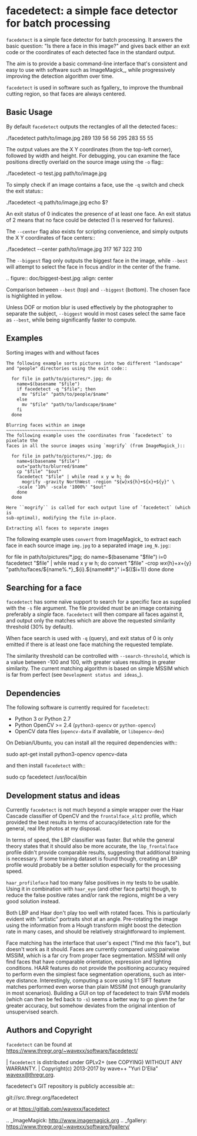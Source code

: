 facedetect: a simple face detector for batch processing
=======================================================

`facedetect` is a simple face detector for batch processing. It answers the
basic question: "Is there a face in this image?" and gives back either an exit
code or the coordinates of each detected face in the standard output.

The aim is to provide a basic command-line interface that's consistent and easy
to use with software such as ImageMagick_, while progressively improving the
detection algorithm over time.

`facedetect` is used in software such as fgallery_ to improve the thumbnail
cutting region, so that faces are always centered.


Basic Usage
-----------

By default `facedetect` outputs the rectangles of all the detected faces::

  ./facedetect path/to/image.jpg
  289 139 56 56
  295 283 55 55

The output values are the X Y coordinates (from the top-left corner),
followed by width and height. For debugging, you can examine the face positions
directly overlaid on the source image using the ``-o`` flag::

  ./facedetect -o test.jpg path/to/image.jpg

To simply check if an image contains a face, use the ``-q`` switch and check
the exit status::

  ./facedetect -q path/to/image.jpg
  echo $?

An exit status of 0 indicates the presence of at least one face. An exit status
of 2 means that no face could be detected (1 is reserved for failures).

The ``--center`` flag also exists for scripting convenience, and simply outputs
the X Y coordinates of face centers::

  ./facedetect --center path/to/image.jpg
  317 167
  322 310

The ``--biggest`` flag only outputs the biggest face in the image, while
``--best`` will attempt to select the face in focus and/or in the center of the
frame.

.. figure:: doc/biggest-best.jpg
  :align: center

  Comparison between ``--best`` (top) and ``--biggest`` (bottom). The
  chosen face is highlighted in yellow.

Unless DOF or motion blur is used effectively by the photographer to separate
the subject, ``--biggest`` would in most cases select the same face as
``--best``, while being significantly faster to compute.


Examples
--------

Sorting images with and without faces
~~~~~~~~~~~~~~~~~~~~~~~~~~~~~~~~~~~~~
The following example sorts pictures into two different "landscape"
and "people" directories using the exit code::

  for file in path/to/pictures/*.jpg; do
    name=$(basename "$file")
    if facedetect -q "$file"; then
      mv "$file" "path/to/people/$name"
    else
      mv "$file" "path/to/landscape/$name"
    fi
  done

Blurring faces within an image
~~~~~~~~~~~~~~~~~~~~~~~~~~~~~~
The following example uses the coordinates from `facedetect` to pixelate the
faces in all the source images using `mogrify` (from ImageMagick_)::

  for file in path/to/pictures/*.jpg; do
    name=$(basename "$file")
    out="path/to/blurred/$name"
    cp "$file" "$out"
    facedetect "$file" | while read x y w h; do
      mogrify -gravity NorthWest -region "${w}x${h}+${x}+${y}" \
	-scale '10%' -scale '1000%' "$out"
    done
  done

Here ``mogrify`` is called for each output line of `facedetect` (which is
sub-optimal), modifying the file in-place.

Extracting all faces to separate images
~~~~~~~~~~~~~~~~~~~~~~~~~~~~~~~~~~~~~~~
The following example uses ``convert`` from ImageMagick_ to extract each
face in each source image ``img.jpg`` to a separated image ``img_N.jpg``::

  for file in path/to/pictures/*.jpg; do
    name=$(basename "$file")
    i=0
    facedetect "$file" | while read x y w h; do
      convert "$file" -crop ${w}x${h}+${x}+${y} "path/to/faces/${name%.*}_${i}.${name##*.}"
      i=$(($i+1))
    done
  done


Searching for a face
--------------------

`facedetect` has some naïve support to search for a specific face as supplied
with the ``-s`` file argument. The file provided must be an image containing
preferably a *single* face. `facedetect` will then compare all faces against
it, and output only the matches which are above the requested similarity
threshold (30% by default).

When face search is used with ``-q`` (query), and exit status of 0 is only
emitted if there is at least one face matching the requested template.

The similarity threshold can be controlled with ``--search-threshold``, which
is a value between -100 and 100, with greater values resulting in greater
similarity. The current matching algorithm is based on simple MSSIM which is
far from perfect (see `Development status and ideas`_).


Dependencies
------------

The following software is currently required for `facedetect`:

- Python 3 or Python 2.7
- Python OpenCV >= 2.4 (``python3-opencv`` or ``python-opencv``)
- OpenCV data files (``opencv-data`` if available, or ``libopencv-dev``)

On Debian/Ubuntu, you can install all the required dependencies with::

  sudo apt-get install python3-opencv opencv-data

and then install `facedetect` with::

  sudo cp facedetect /usr/local/bin


Development status and ideas
----------------------------

Currently `facedetect` is not much beyond a simple wrapper over the Haar
Cascade classifier of OpenCV and the ``frontalface_alt2`` profile, which
provided the best results in terms of accuracy/detection rate for the general,
real life photos at my disposal.

In terms of speed, the LBP classifier was faster. But while the general theory
states that it should also be more accurate, the ``lbp_frontalface`` profile
didn't provide comparable results, suggesting that additional training is
necessary. If some training dataset is found though, creating an LBP profile
would probably be a better solution especially for the processing speed.

``haar_profileface`` had too many false positives in my tests to be usable.
Using it in combination with ``haar_eye`` (and other face parts) though, to
reduce the false positive rates and/or rank the regions, might be a very good
solution instead.

Both LBP and Haar don't play too well with rotated faces. This is particularly
evident with "artistic" portraits shot at an angle. Pre-rotating the image
using the information from a Hough transform might boost the detection rate in
many cases, and should be relatively straightforward to implement.

Face matching has the interface that user's expect ("find me *this* face"), but
doesn't work as it should. Faces are currently compared using pairwise MSSIM,
which is a far cry from proper face segmentation. MSSIM will only find faces
that have comparable orientation, expression and lighting conditions. HAAR
features do not provide the positioning accuracy required to perform even the
simplest face segmentation operations, such as inter-eye distance.
Interestingly, computing a score using 1:1 SIFT feature matches performed even
worse than plain MSSIM (not enough granularity in most scenarios). Building a
GUI on top of facedetect to train SVM models (which can then be fed back to
``-s``) seems a better way to go given the far greater accuracy, but somehow
deviates from the original intention of unsupervised search.


Authors and Copyright
---------------------

`facedetect` can be found at https://www.thregr.org/~wavexx/software/facedetect/

| `facedetect` is distributed under GPLv2+ (see COPYING) WITHOUT ANY WARRANTY.
| Copyright(c) 2013-2017 by wave++ "Yuri D'Elia" <wavexx@thregr.org>.

facedetect's GIT repository is publicly accessible at::

  git://src.thregr.org/facedetect

or at https://gitlab.com/wavexx/facedetect


.. _ImageMagick: http://www.imagemagick.org
.. _fgallery: https://www.thregr.org/~wavexx/software/fgallery/
